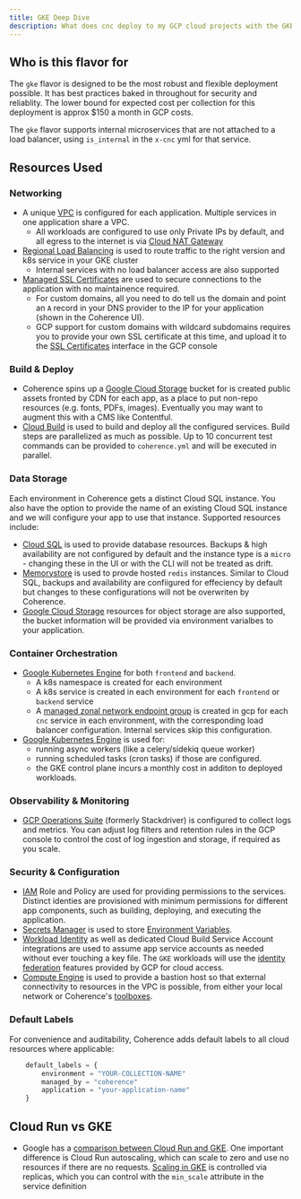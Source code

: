 ```yaml
---
title: GKE Deep Dive
description: What does cnc deploy to my GCP cloud projects with the GKE flavor?
---
```


## Who is this flavor for

The `gke` flavor is designed to be the most robust and flexible deployment possible. It has best practices baked in throughout for security and reliablity. The lower bound for expected cost per collection for this deployment is approx $150 a month in GCP costs.

The `gke` flavor supports internal microservices that are not attached to a load balancer, using `is_internal` in the `x-cnc` yml for that service.

## Resources Used

### Networking

- A unique [VPC](https://cloud.google.com/vpc/docs) is configured for each application. Multiple services in one application share a VPC.
    - All workloads are configured to use only Private IPs by default, and all egress to the internet is via [Cloud NAT Gateway](https://cloud.google.com/nat/docs/overview)
- [Regional Load Balancing](https://cloud.google.com/load-balancing/docs/https) is used to route traffic to the right version and k8s service in your GKE cluster
    - Internal services with no load balancer access are also supported
- [Managed SSL Certificates](https://cloud.google.com/load-balancing/docs/ssl-certificates/google-managed-certs) are used to secure connections to the application with no maintainence required.
    - For custom domains, all you need to do tell us the domain and point an `A` record in your DNS provider to the IP for your application (shown in the Coherence UI).
    - GCP support for custom domains with wildcard subdomains requires you to provide your own SSL certificate at this time, and upload it to the [SSL Certificates](https://cloud.google.com/load-balancing/docs/ssl-certificates) interface in the GCP console

### Build & Deploy

- Coherence spins up a [Google Cloud Storage](https://cloud.google.com/storage/docs) bucket for is created public assets fronted by CDN for each app, as a place to put non-repo resources (e.g. fonts, PDFs, images). Eventually you may want to augment this with a CMS like Contentful.
- [Cloud Build](https://cloud.google.com/build/docs) is used to build and deploy all the configured services. Build steps are parallelized as much as possible. Up to 10 concurrent test commands can be provided to `coherence.yml` and will be executed in parallel.

### Data Storage

Each environment in Coherence gets a distinct Cloud SQL instance. You also have the option to provide the name of an existing Cloud SQL instance and we will configure your app to use that instance. Supported resources include:

- [Cloud SQL](https://cloud.google.com/sql/docs) is used to provide database resources. Backups & high availability are not configured by default and the instance type is a `micro` - changing these in the UI or with the CLI will not be treated as drift.
- [Memorystore](https://cloud.google.com/memorystore/docs/redis) is used to provde hosted `redis` instances. Similar to Cloud SQL, backups and availability are confiigured for effeciency by default but changes to these configurations will not be overwriten by Coherence.
- [Google Cloud Storage](https://cloud.google.com/storage/docs) resources for object storage are also supported, the bucket information will be provided via environment varialbes to your application.

### Container Orchestration

- [Google Kubernetes Engine](https://cloud.google.com/run/docs) for both `frontend` and `backend`.
    - A k8s namespace is created for each environment
    - A k8s service is created in each environment for each `frontend` or `backend` service
    - A [managed zonal network endpoint group](https://cloud.google.com/kubernetes-engine/docs/how-to/standalone-neg) is created in gcp for each `cnc` service in each environment, with the corresponding load balancer configuration. Internal services skip this configuration.
- [Google Kubernetes Engine](https://cloud.google.com/kubernetes-engine/docs) is used for:
    - running async workers (like a celery/sidekiq queue worker)
    - running scheduled tasks (cron tasks) if those are configured.
    - the GKE control plane incurs a monthly cost in additon to deployed workloads.

### Observability & Monitoring
- [GCP Operations Suite](https://cloud.google.com/stackdriver/docs) (formerly Stackdriver) is configured to collect logs and metrics. You can adjust log filters and retention rules in the GCP console to control the cost of log ingestion and storage, if required as you scale.

### Security & Configuration

- [IAM](https://cloud.google.com/iam) Role and Policy are used for providing permissions to the services. Distinct identies are provisioned with minimum permissions for different app components, such as building, deploying, and executing the application.
- [Secrets Manager](https://cloud.google.com/secret-manager/docs) is used to store [Environment Variables](/docs/reference/environment-variables).
- [Workload Identity](https://cloud.google.com/kubernetes-engine/docs/how-to/workload-identity) as well as dedicated Cloud Build Service Account integrations are used to assume app service accounts as needed without ever touching a key file. The `GKE` workloads will use the [identity federation](https://cloud.google.com/kubernetes-engine/docs/how-to/workload-identity) features provided by GCP for cloud access.
- [Compute Engine](https://cloud.google.com/compute/docs) is used to provide a bastion host so that external connectivity to resources in the VPC is possible, from either your local network or Coherence's [toolboxes](/docs/reference/toolbox).

### Default Labels

For convenience and auditability, Coherence adds default labels to all cloud resources where applicable:
```terraform
    default_labels = {
        environment = "YOUR-COLLECTION-NAME"
        managed_by = "coherence"
        application = "your-application-name"
    }
```


## Cloud Run vs GKE

- Google has a [comparison between Cloud Run and GKE](https://cloud.google.com/blog/products/containers-kubernetes/when-to-use-google-kubernetes-engine-vs-cloud-run-for-containers).  One important difference is Cloud Run autoscaling, which can scale to zero and use no resources if there are no requests.  [Scaling in GKE](https://cloud.google.com/kubernetes-engine/docs/how-to/scaling-apps) is controlled via replicas, which you can control with the `min_scale` attribute in the service definition